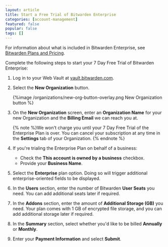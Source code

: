 ```yaml
---
layout: article
title: Start a Free Trial of Bitwarden Enterprise
categories: [account-management]
featured: false
popular: false
tags: []
---
```


For information about what is included in Bitwarden Enterprise, see [Bitwarden Plans and Pricing](https://bitwarden.com/pricing/business).

Complete the following steps to start your 7 Day Free Trial of Bitwarden Enterprise:

1. Log in to your Web Vault at [vault.bitwarden.com](https://vault.bitwarden.com).
2. Select the **New Organization** button.

   {%image /organizations/new-org-button-overlay.png New Organization button %}

3. On the **New Organization** screen, enter an **Organization Name** for your new Organization and the **Billing Email** we can reach you at.

   {% note %}We won't charge you until your 7 Day Free Trial of the Enterprise Plan is over. You can cancel your subscription at any time in the **Settings** tab of your Organization.
   {% endnote %}

4. If you're trialing the Enterprise Plan on behalf of a business:
   - Check the **This account is owned by a business** checkbox.
   - Provide your **Business Name**.
5. Select the **Enterprise** plan option. Doing so will trigger additional enterprise-oriented fields to be displayed.
6. In the **Users** section, enter the number of Bitwarden **User Seats** you need. You can add additional seats later if required.
7. In the **Addons** section, enter the amount of **Additional Storage (GB)** you need. Your plan comes with 1 GB of encrypted file storage, and you can add additional storage later if required.
8. In the **Summary** section, select whether you'd like to be billed **Annually** or **Monthly**.
9. Enter your **Payment Information** and select **Submit**.
